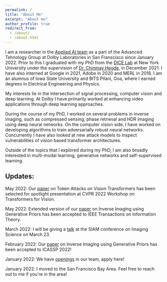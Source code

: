 ```yaml
---
permalink: /
title: "About Me"
excerpt: "About me"
author_profile: true
redirect_from: 
  - /about/
  - /about.html
---
```


<p>I am a researcher in the <a target="_blank" href='https://dolby.io/audio-research/'>Applied AI team</a> as a part of the Advanced Tehnology Group at Dolby Laboratories in San Franscisco since January 2022. Prior to this I graduated with my PhD from the <a target="_blank" href='http://dice.ece.iastate.edu/'>DICE Lab</a> at New York University under the supervision of <a target="_blank" href='https://chinmayhegde.github.io/'>Dr. Chinmay Hegde</a>, in December 2021. I have also interned at Google in 2021, Adobe in 2020 and MERL in 2018. I am an alumnus of Iowa State University and BITS Pilani, Goa, where I earned degrees in Electrical Engineering and Physics.</p>

<p> My interests lie in the intersection of signal processing, computer vision and deep learning. At Dolby I have primarily worked at enhancing video applications through deep learning approaches.</p>
  
<p> During the course of my PhD, I worked on several problems in inverse imaging, such as compressed sensing, phase retrieval and HDR imaging using deep neural networks. On the computer vision side, I have worked on developing algorithms to train adversarially robust neural networks. Concurrently I have also looked at new attack models to inspect vulnerabilities of vision based transformer architectures. </p>

<p> Outside of the topics that I explored during my PhD, I am also broadly interested in multi-modal learning, generative networks and self-supervised learning. </p>

## Updates:
May 2022: Our [paper](https://arxiv.org/abs/2110.04337) on Token Attacks on Vision Transformers has been selected for spotlight presentation at CVPR 2022 Workshop on Transformers for Vision.

May 2022: Extended version of our [paper](https://arxiv.org/abs/2102.12643) on Inverse Imaging using Generative Priors has been accepted to IEEE Transactions on Information Theory.

March 2022: I will be giving a [talk](https://meetings.siam.org/sess/dsp_programsess.cfm?SESSIONCODE=73003) at the SIAM conference on Imaging Science on March 23.

February 2022: Our [paper](https://arxiv.org/abs/2102.12643) on Inverse Imaging using Generative Priors has been accepted to ICASSP 2022!

January 2022: We have [openings](https://careers.dolby.com/job/San-Francisco-Deep-Learning-Researcher-CA-94101/822236600/) in our team, apply here!

January 2022: I moved to the San Francisco Bay Area. Feel free to reach out to me if you're in the area!


